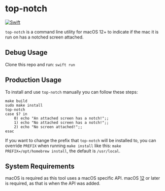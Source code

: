 # top-notch

[![Swift](https://github.com/CamJN/top-notch/actions/workflows/swift.yml/badge.svg)](https://github.com/CamJN/top-notch/actions/workflows/swift.yml)

`top-notch` is a command line utility for macOS 12+ to indicate if the mac it is run on has a notched screen attached.

## Debug Usage
Clone this repo and run: `swift run`

## Production Usage
To install and use `top-notch` manually you can follow these steps:
```
make build
sudo make install
top-notch
case $? in
    0) echo "An attached screen has a notch!";;
    1) echo "No attached screen has a notch!";;
    2) echo "No screen attached!";;
esac
```
If you want to change the prefix that `top-notch` will be installed to, you can override `PREFIX` when running `make install` like this: `make PREFIX=/opt/homebrew install`, the default is `/usr/local`.

## System Requirements

macOS is required as this tool uses a macOS specific API. macOS [12](https://developer.apple.com/documentation/appkit/nsscreen/safeareainsets) or later is required, as that is when the API was added.
